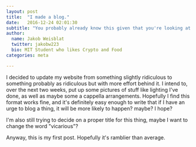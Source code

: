 ```yaml
---
layout: post
title:  "I made a blog."
date:   2016-12-24 02:01:30
subtitle: "You probably already know this given that you're looking at it."
author: 
  name: Jakob Weisblat
  twitter: jakobw223
  bio: MIT Student who likes Crypto and Food
categories: meta 

---
```

I decided to update my website from something slightly ridiculous to something probably as ridiculous but with more effort behind it. I intend to, over the next two weeks, put up some pictures of stuff like lighting I've done, as well as maybe some a cappella arrangements. Hopefully I find this format works fine, and it's definitely easy enough to write that if I have an urge to blog a thing, it will be more likely to happen? maybe? I hope?


I'm also still trying to decide on a proper title for this thing, maybe I want to change the word "vicarious"?

Anyway, this is my first post. Hopefully it's ramblier than average.
